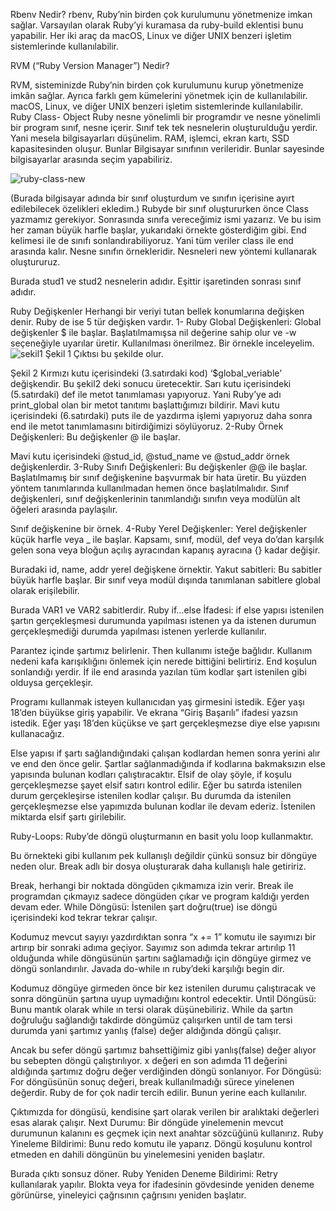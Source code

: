 Rbenv Nedir?
rbenv, Ruby’nin birden çok kurulumunu yönetmenize imkan sağlar. Varsayılan olarak Ruby’yi kuramasa da ruby-build eklentisi bunu yapabilir. Her iki araç da macOS, Linux ve diğer UNIX benzeri işletim sistemlerinde kullanılabilir.

RVM (“Ruby Version Manager”) Nedir?

RVM, sisteminizde Ruby’nin birden çok kurulumunu kurup yönetmenize imkân sağlar. Ayrıca farklı gem kümelerini yönetmek için de kullanılabilir. macOS, Linux, ve diğer UNIX benzeri işletim sistemlerinde kullanılabilir.
Ruby Class- Object
Ruby nesne yönelimli bir programdır ve nesne yönelimli bir program sınıf, nesne içerir. 
Sınıf tek tek nesnelerin oluşturulduğu yerdir. Yani mesela bilgisayarları düşünelim. RAM, işlemci, ekran kartı, SSD kapasitesinden oluşur. Bunlar Bilgisayar sınıfının verileridir. Bunlar sayesinde bilgisayarlar arasında seçim yapabiliriz.

![ruby-class-new](https://gitlab.com/privia_security/Software/staj/backend/priviahub-2022-cumhuriyet-uni-staj/-/raw/vesileyavuz/rubyweek1/day1-images/ruby-class-new.png)
  
(Burada bilgisayar adında bir sınıf oluşturdum ve sınıfın içerisine ayırt edilebilecek özelikleri ekledim.)
Rubyde bir sınıf oluştururken önce Class yazmamız gerekiyor. Sonrasında sınıfa vereceğimiz ismi yazarız. Ve bu isim her zaman büyük harfle başlar, yukarıdaki örnekte gösterdiğim gibi. End kelimesi ile de sınıfı sonlandırabiliyoruz. Yani tüm veriler class ile end arasında kalır. 
Nesne sınıfın örnekleridir. Nesneleri new yöntemi kullanarak oluştururuz. 
 
Burada stud1 ve stud2 nesnelerin adıdır. Eşittir işaretinden sonrası sınıf adıdır.

Ruby Değişkenler
Herhangi bir veriyi tutan bellek konumlarına değişken denir. Ruby de ise 5 tür değişken vardır.
1- Ruby Global Değişkenleri: Global değişkenler $ ile başlar. Başlatılmamışsa nil değerine sahip olur ve -w seçeneğiyle uyarılar üretir. Kullanılması önerilmez. Bir örnekle inceleyelim.
 ![sekil1](https://gitlab.com/privia_security/Software/staj/backend/priviahub-2022-cumhuriyet-uni-staj/-/raw/vesileyavuz/rubyweek1/day1-images/sekil1.png)
Şekil 1
Çıktısı bu şekilde olur.
 
Şekil 2
Kırmızı kutu içerisindeki (3.satırdaki kod) ‘$global_veriable’ değişkendir.  Bu şekil2 deki sonucu üretecektir. 
Sarı kutu içerisindeki (5.satırdaki) def ile metot tanımlaması yapıyoruz. Yani Ruby’ye adı print_global olan bir metot tanıtımı başlattığımızı bildirir. 
Mavi kutu içerisindeki (6.satırdaki) puts ile de yazdırma işlemi yapıyoruz daha sonra end ile metot tanımlamasını bitirdiğimizi söylüyoruz.
2-Ruby Örnek Değişkenleri: Bu değişkenler @ ile başlar. 

 
Mavi kutu içerisindeki @stud_id, @stud_name ve @stud_addr örnek değişkenlerdir.
3-Ruby Sınıfı Değişkenleri: Bu değişkenler @@ ile başlar. Başlatılmamış bir sınıf değişkenine başvurmak bir hata üretir. Bu yüzden yöntem tanımlarında kullanılmadan hemen önce başlatılmalıdır. Sınıf değişkenleri, sınıf değişkenlerinin tanımlandığı sınıfın veya modülün alt öğeleri arasında paylaşılır.
 
Sınıf değişkenine bir örnek.
4-Ruby Yerel Değişkenler: Yerel değişkenler küçük harfle veya _ ile başlar. Kapsamı, sınıf, modül, def veya do’dan karşılık gelen sona veya bloğun açılış ayracından kapanış ayracına {} kadar değişir.
 
Buradaki id, name, addr yerel değişkene örnektir.
Yakut sabitleri: Bu sabitler büyük harfle başlar. Bir sınıf veya modül dışında tanımlanan sabitlere global olarak erişilebilir. 
 
Burada VAR1 ve VAR2 sabitlerdir.
Ruby if…else İfadesi: if else yapısı istenilen şartın gerçekleşmesi durumunda yapılması istenen ya da istenen durumun gerçekleşmediği durumda yapılması istenen yerlerde kullanılır. 
 
Parantez içinde şartımız belirlenir. Then kullanımı isteğe bağlıdır. Kullanım nedeni kafa karışıklığını önlemek için nerede bittiğini belirtiriz.  End koşulun sonlandığı yerdir. İf ile end arasında yazılan tüm kodlar şart istenilen gibi olduysa gerçekleşir.
 
Programı kullanmak isteyen kullanıcıdan yaş girmesini istedik. Eğer yaşı 18’den büyükse giriş yapabilir. Ve ekrana “Giriş Başarılı” ifadesi yazsın istedik. 
Eğer yaşı 18’den küçükse ve şart gerçekleşmezse diye else yapısını kullanacağız.
 

Else yapısı if şartı sağlandığındaki çalışan kodlardan hemen sonra yerini alır ve end den önce gelir. Şartlar sağlanmadığında if kodlarına bakmaksızın else yapısında bulunan kodları çalıştıracaktır.
Elsif de olay şöyle, if koşulu gerçekleşmezse şayet elsif satırı kontrol edilir. Eğer bu satırda istenilen durum gerçekleşirse istenilen kodlar çalışır. Bu durumda da istenilen gerçekleşmezse else yapımızda bulunan kodlar ile devam ederiz. İstenilen miktarda elsif şartı girilebilir.
 

Ruby-Loops:
Ruby’de döngü oluşturmanın en basit yolu loop kullanmaktır.
 
Bu örnekteki gibi kullanım pek kullanışlı değildir çünkü sonsuz bir döngüye neden olur. Break adlı bir dosya oluşturarak daha kullanışlı hale getiririz. 
 

Break, herhangi bir noktada döngüden çıkmamıza izin verir. Break ile programdan çıkmayız sadece döngüden çıkar ve program kaldığı yerden devam eder. 
While Döngüsü:
İstenilen şart doğru(true) ise döngü içerisindeki kod tekrar tekrar çalışır. 
 
Kodumuz mevcut sayıyı yazdırdıktan sonra “x += 1” komutu ile sayımızı bir artırıp bir sonraki adıma geçiyor. Sayımız son adımda tekrar artırılıp 11 olduğunda while döngüsünün şartını sağlamadığı için döngüye girmez ve döngü sonlandırılır.
Javada do-while ın ruby’deki karşılığı begin dir. 
 
Kodumuz döngüye girmeden önce bir kez istenilen durumu çalıştıracak ve sonra döngünün şartına uyup uymadığını kontrol edecektir.
Until Döngüsü:
Bunu mantık olarak while ın tersi olarak düşünebiliriz. While da şartın doğruluğu sağlandığı takdirde döngümüz çalışırken until de tam tersi durumda yani şartımız yanlış (false) değer aldığında döngü çalışır.

 

Ancak bu sefer döngü şartımız bahsettiğimiz gibi yanlış(false) değer alıyor bu sebepten döngü çalıştırılıyor. x değeri en son adımda 11 değerini aldığında şartımız doğru değer verdiğinden döngü sonlanıyor. 
For Döngüsü:
For döngüsünün sonuç değeri, break kullanılmadığı sürece yinelenen değerdir. Ruby de for çok nadir tercih edilir. Bunun yerine each kullanılır.
 
Çıktımızda for döngüsü, kendisine şart olarak verilen bir aralıktaki değerleri esas alarak çalışır.
Next Durumu:
Bir döngüde yinelemenin mevcut durumunun kalanını es geçmek için next anahtar sözcüğünü kullanırız. 
Ruby Yineleme Bildirimi:
Bunu redo komutu ile yaparız. Döngü koşulunu kontrol etmeden en dahili döngünün bu yinelemesini yeniden başlatır.
 
Burada çıktı sonsuz döner.
Ruby Yeniden Deneme Bildirimi:
Retry kullanılarak yapılır. Blokta veya for ifadesinin gövdesinde yeniden deneme görünürse, yineleyici çağrısının çağrısını yeniden başlatır. 
 


